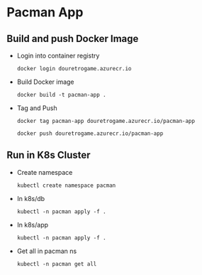 # Pacman App

## Build and push Docker Image

- Login into container registry

    ```docker
    docker login douretrogame.azurecr.io
    ```

- Build Docker image
  
    ```docker
    docker build -t pacman-app .
    ```

- Tag and Push

    ```docker
    docker tag pacman-app douretrogame.azurecr.io/pacman-app

    docker push douretrogame.azurecr.io/pacman-app
    ```

## Run in K8s Cluster

- Create namespace

    ```k8s
    kubectl create namespace pacman
    ```
- In k8s/db

    ```k8s
    kubectl -n pacman apply -f .
    ```

- In k8s/app

    ```k8s
    kubectl -n pacman apply -f .
    ```

- Get all in pacman ns

    ```
    kubectl -n pacman get all
    ```
